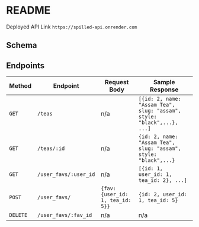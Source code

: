 # README

<!--This README would normally document whatever steps are necessary to get the
application up and running.

Things you may want to cover:

* Ruby version

* System dependencies

* Configuration

* Database initialization

* How to run the test suite-->

Deployed API Link `https://spilled-api.onrender.com`

## Schema


## Endpoints
| Method | Endpoint | Request Body | Sample Response |
--- | --- | --- | ---
`GET` | `/teas` | n/a | `[{id: 2, name: "Assam Tea", slug: "assam", style: "black",...}, ...]`
`GET` | `/teas/:id` | n/a | `{id: 2, name: "Assam Tea", slug: "assam", style: "black",...}`
`GET` | `/user_favs/:user_id` | n/a | `[{id: 1, user_id: 1, tea_id: 2}, ...]`
`POST` | `/user_favs/` | `{fav: {user_id: 1, tea_id: 5}}` | `{id: 2, user_id: 1, tea_id: 5}`
`DELETE` | `/user_favs/:fav_id` | n/a | n/a

